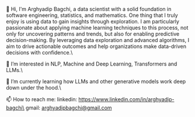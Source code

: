 👋 Hi, I'm Arghyadip Bagchi, a data scientist with a solid foundation in software engineering, statistics, and mathematics. One thing that I truly enjoy is using data to gain insights through exploration. I am particularly passionate about applying machine learning techniques to this process, not only for uncovering patterns and trends, but also for enabling predictive decision-making. By leveraging data exploration and advanced algorithms, I aim to drive actionable outcomes and help organizations make data-driven decisions with confidence.\

👀 I’m interested in NLP, Machine and Deep Learning, Transformers and LLMs.\

🌱 I’m currently learning how LLMs and other generative models work deep down under the hood.\

📫 How to reach me:
linkedin: https://www.linkedin.com/in/arghyadip-bagchi\
gmail: arghyadipbagchi@gmail.com

<!---
- 💞️ I’m looking to collaborate on ...
- 😄 Pronouns: ...
- ⚡ Fun fact: ...
--->

<!---
ArghyadipB/ArghyadipB is a ✨ special ✨ repository because its `README.md` (this file) appears on your GitHub profile.
You can click the Preview link to take a look at your changes.
--->
